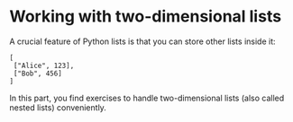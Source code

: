 
# Working with two-dimensional lists

A crucial feature of Python lists is that you can store other lists inside it:

    [
     ["Alice", 123],
     ["Bob", 456]
    ]

In this part, you find exercises to handle two-dimensional lists (also called nested lists) conveniently.

